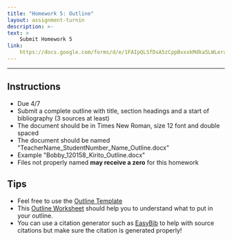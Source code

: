 ```yaml
---
title: "Homework 5: Outline"
layout: assignment-turnin
description: >-
text: >
    Submit Homework 5
link: 
    https://docs.google.com/forms/d/e/1FAIpQLSfDsA5zCppBvxxkMdka5LWLera_VyzNwr1VzgXp7AhdBBF1Ew/viewform?usp=sf_link
---
```

---
## Instructions
- Due 4/7
- Submit a complete outline with title, section headings and a start of bibliography (3 sources at least)
- The document should be in Times New Roman, size 12 font and double spaced
- The document should be named "TeacherName_StudentNumber_Name_Outline.docx"
- Example "Bobby_120158_Kirito_Outline.docx"
- Files not properly named **may receive a zero** for this homework
## Tips
- Feel free to use the [Outline Template](https://docs.google.com/file/d/1rEhR7PEyIdW_2VfLGqiuLLFSb3SEsrb1/edit?usp=docslist_api&filetype=msword)
- This [Outline Worksheet](https://drive.google.com/file/d/1BjevH6QFadObWLvbwNxpnsL3kS8tkn3J/view?usp=drivesdk) should help you to understand what to put in your outline.
- You can use a citation generator such as [EasyBib](https://www.easybib.com) to help with source citations but make sure the citation is generated properly!